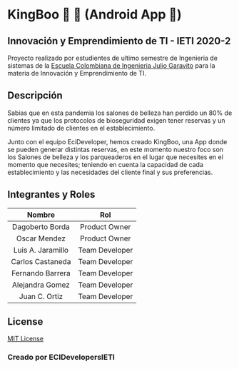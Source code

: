 # KingBoo :book: :crown: (Android App :space_invader:) 

## Innovación y Emprendimiento de TI - IETI 2020-2

Proyecto realizado por estudientes de ultimo semestre de Ingenieria de sistemas de la [Escuela Colombiana de Ingenieria Julio Garavito](https://www.escuelaing.edu.co/es/) para la materia de Innovación y Emprendimiento de TI.

## Descripción

Sabias que en esta pandemia los salones de belleza han perdido un 80% de clientes ya que los protocolos de bioseguridad exigen tener reservas y un número limitado de clientes en el establecimiento. 

Junto con el equipo EciDeveloper, hemos creado KingBoo, una App donde se pueden generar distintas reservas, en este momento nuestro foco son los Salones de belleza y los parqueaderos en el lugar que necesites en el momento que necesites; teniendo en cuenta la capacidad de cada establecimiento y las necesidades del cliente final y sus preferencias.

## Integrantes y Roles

|     Nombre    |     Rol         |
|:--------------:|:-------------: |
|Dagoberto Borda|Product Owner    |
|Oscar Mendez|Product Owner    |
|Luis A. Jaramillo|Team Developer |
|Carlos Castaneda|Team Developer  |
|Fernando Barrera|Team Developer  |
|Alejandra Gomez|Team Developer  |
|Juan C. Ortiz|Team Developer  |


## License
[MIT License](/LICENSE)

### Creado por ECIDevelopersIETI 
